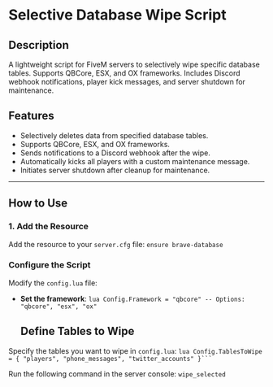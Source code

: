 # **Selective Database Wipe Script**

## **Description**
A lightweight script for FiveM servers to selectively wipe specific database tables. Supports QBCore, ESX, and OX frameworks. Includes Discord webhook notifications, player kick messages, and server shutdown for maintenance.
## **Features**
- Selectively deletes data from specified database tables.
- Supports QBCore, ESX, and OX frameworks.
- Sends notifications to a Discord webhook after the wipe.
- Automatically kicks all players with a custom maintenance message.
- Initiates server shutdown after cleanup for maintenance.

---

## **How to Use**

### **1. Add the Resource**
Add the resource to your `server.cfg` file:
`ensure brave-database`


### **Configure the Script**
Modify the `config.lua` file:

- **Set the framework**:
`lua
  Config.Framework = "qbcore" -- Options: "qbcore", "esx", "ox"`

  ## **Define Tables to Wipe**
Specify the tables you want to wipe in `config.lua`:
`lua
Config.TablesToWipe = { "players", "phone_messages", "twitter_accounts" }```
`

Run the following command in the server console:
```wipe_selected```







